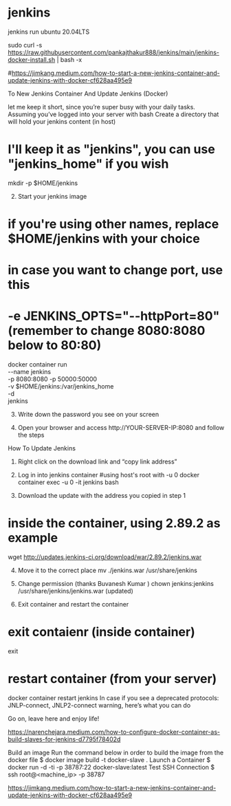 # jenkins
jenkins run ubuntu 20.04LTS

sudo curl -s https://raw.githubusercontent.com/pankajthakur888/jenkins/main/jenkins-docker-install.sh | bash -x




#https://jimkang.medium.com/how-to-start-a-new-jenkins-container-and-update-jenkins-with-docker-cf628aa495e9

To New Jenkins Container And Update Jenkins (Docker)

let me keep it short, since you’re super busy with your daily tasks. Assuming you’ve logged into your server with bash
Create a directory that will hold your jenkins content (in host)

# I'll keep it as "jenkins", you can use "jenkins_home" if you wish
mkdir -p $HOME/jenkins


2. Start your jenkins image

# if you're using other names, replace $HOME/jenkins with your choice
# in case you want to change port, use this
# -e JENKINS_OPTS="--httpPort=80" (remember to change 8080:8080 below to 80:80)
docker container run \
--name jenkins \
-p 8080:8080 -p 50000:50000 \
-v $HOME/jenkins:/var/jenkins_home \
-d \
jenkins


3. Write down the password you see on your screen



5. Open your browser and access http://YOUR-SERVER-IP:8080 and follow the steps

How To Update Jenkins

1. Right click on the download link and “copy link address”



2. Log in into jenkins container
#using host's root with -u 0
docker container exec -u 0 -it jenkins bash



3. Download the update with the address you copied in step 1
# inside the container, using 2.89.2 as example
wget http://updates.jenkins-ci.org/download/war/2.89.2/jenkins.war



4. Move it to the correct place
mv ./jenkins.war /usr/share/jenkins
5. Change permission (thanks 
Buvanesh Kumar
)
chown jenkins:jenkins /usr/share/jenkins/jenkins.war (updated)



6. Exit container and restart the container
# exit contaienr (inside container)
exit
# restart container (from your server)
docker container restart jenkins
In case if you see a deprecated protocols: JNLP-connect, JNLP2-connect warning, here’s what you can do


Go on, leave here and enjoy life!

https://narenchejara.medium.com/how-to-configure-docker-container-as-build-slaves-for-jenkins-d7795f78402d

Build an image
Run the command below in order to build the image from the docker file
$ docker image build -t docker-slave .
Launch a Container
$ docker run -d -ti -p 38787:22 docker-slave:latest
Test SSH Connection
$ ssh root@<machine_ip> -p 38787


https://jimkang.medium.com/how-to-start-a-new-jenkins-container-and-update-jenkins-with-docker-cf628aa495e9





